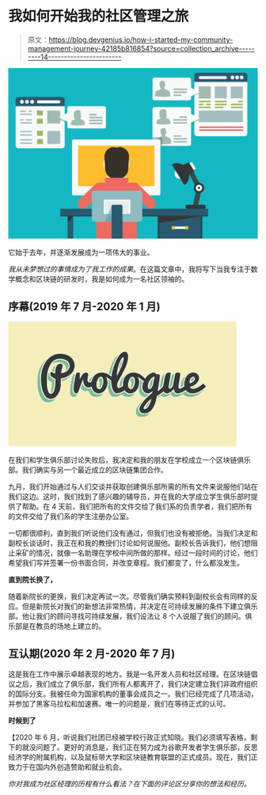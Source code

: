 # 我如何开始我的社区管理之旅

> 原文：<https://blog.devgenius.io/how-i-started-my-community-management-journey-42185b816854?source=collection_archive---------14----------------------->

![](img/6c3c7fe62248a8e87a5e4d95e7f78d93.png)

它始于去年，并逐渐发展成为一项伟大的事业。

*我从未梦想过的事情成为了我工作的成果*。在这篇文章中，我将写下当我专注于数学概念和区块链的研发时，我是如何成为一名社区领袖的。

## 序幕(2019 年 7 月-2020 年 1 月)

![](img/f56c7d5cf5fd93c2d658783256aa3700.png)

在我们和学生俱乐部讨论失败后，我决定和我的朋友在学校成立一个区块链俱乐部。我们确实与另一个最近成立的区块链集团合作。

九月，我们开始通过与人们交谈并获取创建俱乐部所需的所有文件来说服他们站在我们这边。这时，我们找到了感兴趣的辅导员，并在我的大学成立学生俱乐部时提供了帮助。在 4 天前，我们把所有的文件交给了我们系的负责学者，我们把所有的文件交给了我们系的学生注册办公室。

一切都很顺利，直到我们听说他们没有通过，但我们也没有被拒绝。当我们决定和副校长谈话时，我正在和我的教授们讨论如何说服他。副校长告诉我们，他们想阻止采矿的情况，就像一名助理在学校中间所做的那样。经过一段时间的讨论，他们希望我们写并签署一份书面合同，并改变章程。我们都变了，什么都没发生。

**直到院长换了，**

随着新院长的更换，我们决定再试一次。尽管我们确实预料到副校长会有同样的反应。但是新院长对我们的新想法非常热情，并决定在可持续发展的条件下建立俱乐部。他让我们的顾问寻找可持续发展，我们设法让 8 个人说服了我们的顾问。俱乐部是在教员的场地上建立的。

## 互认期(2020 年 2 月-2020 年 7 月)

这是我在工作中展示卓越表现的地方。我是一名开发人员和社区经理。在区块链倡议之后，我们成立了俱乐部，我们所有人都离开了，我们决定建立我们非政府组织的国际分支。我被任命为国家机构的董事会成员之一。我们已经完成了几项活动，并参加了黑客马拉松和加速赛。唯一的问题是，我们在等待正式的认可。

**时候到了**

【2020 年 6 月，听说我们社团已经被学校行政正式知晓。我们必须填写表格，剩下的就没问题了。更好的消息是，我们正在努力成为谷歌开发者学生俱乐部，反思经济学的附属机构，以及鼠标带大学和区块链教育联盟的正式成员。现在，我们正致力于在国内外创造赞助和就业机会。

*你对我成为社区经理的历程有什么看法？在下面的评论区分享你的想法和经历。*